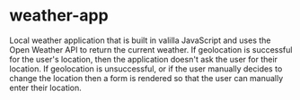 # weather-app

Local weather application that is built in valilla JavaScript and uses the Open Weather API to return the current weather. If geolocation is successful for the user's location, then the application doesn't ask the user for their location. If geolocation is unsuccessful, or if the user manually decides to change the location then a form is rendered so that the user can manually enter their location.
